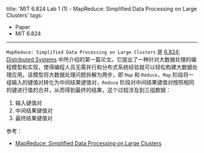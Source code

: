title: 'MIT 6.824 Lab 1 (1) - MapReduce: Simplified Data Processing on Large Clusters'
tags:
- Paper
- MIT 6.824
---

`MapReduce: Simplified Data Processing on Large Clusters` 是 [6.824: Distributed Systems](https://pdos.csail.mit.edu/6.824/) 中所介绍的第一篇论文。它提出了一种针对大数据处理的编程模型和实现，使得编程人员无需并行和分布式系统经验就可以轻松构建大数据处理应用。该模型将大数据处理问题拆解为两步，即 `Map` 和 `Reduce`，`Map` 阶段将一组输入的键值对转化为中间结果键值对，`Reduce` 阶段对中间结果键值对按照相同的键进行值的合并，从而得到最终的结果，这个过程涉及到三组数据：

1. 输入键值对
2. 中间结果键值对
3. 最终结果键值对

参考：

- [MapReduce: Simplified Data Processing on Large Clusters](https://research.google/pubs/pub62/)
